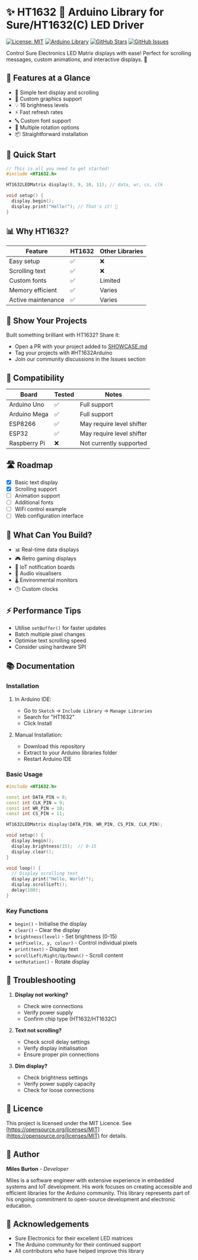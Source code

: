 # ✨ HT1632 🔆 Arduino Library for Sure/HT1632(C) LED Driver

[![License: MIT](https://img.shields.io/badge/License-MIT-yellow.svg)](https://opensource.org/licenses/MIT)
[![Arduino Library](https://img.shields.io/badge/Arduino-Library-blue.svg)](https://www.arduino.cc/reference/en/libraries/)
[![GitHub Stars](https://img.shields.io/github/stars/milesburton/HT1632.svg)](https://github.com/milesburton/HT1632/stargazers)
[![GitHub Issues](https://img.shields.io/github/issues/milesburton/HT1632.svg)](https://github.com/milesburton/HT1632/issues)

Control Sure Electronics LED Matrix displays with ease! Perfect for scrolling messages, custom animations, and interactive displays. 🚀

## 🎯 Features at a Glance

- 📝 Simple text display and scrolling
- 🎨 Custom graphics support
- 💡 16 brightness levels
- ⚡ Fast refresh rates
- 🔤 Custom font support
- 🔄 Multiple rotation options
- 📦 Straightforward installation

## 🚀 Quick Start

```cpp
// This is all you need to get started!
#include <HT1632.h>

HT1632LEDMatrix display(8, 9, 10, 11); // data, wr, cs, clk

void setup() {
  display.begin();
  display.print("Hello!"); // That's it! 🎉
}
```

## 📊 Why HT1632?

| Feature                | HT1632 | Other Libraries |
|-----------------------|--------|-----------------|
| Easy setup            | ✅     | ❌              |
| Scrolling text        | ✅     | ❌              |
| Custom fonts          | ✅     | Limited         |
| Memory efficient      | ✅     | Varies          |
| Active maintenance    | ✅     | Varies          |

## 🎨 Show Your Projects

Built something brilliant with HT1632? Share it:
- Open a PR with your project added to [SHOWCASE.md](SHOWCASE.md)
- Tag your projects with #HT1632Arduino
- Join our community discussions in the Issues section

## 🤝 Compatibility

| Board          | Tested | Notes |
|----------------|--------|-------|
| Arduino Uno    | ✅     | Full support |
| Arduino Mega   | ✅     | Full support |
| ESP8266       | ✅     | May require level shifter |
| ESP32         | ✅     | May require level shifter |
| Raspberry Pi   | ❌     | Not currently supported |

## 🛣️ Roadmap

- [x] Basic text display
- [x] Scrolling support
- [ ] Animation support
- [ ] Additional fonts
- [ ] WiFi control example
- [ ] Web configuration interface

## 🌟 What Can You Build?

- 📊 Real-time data displays
- 🎮 Retro gaming displays
- 📱 IoT notification boards
- 🎵 Audio visualisers
- 🌡️ Environmental monitors
- 🕒 Custom clocks

## ⚡ Performance Tips

- Utilise `setBuffer()` for faster updates
- Batch multiple pixel changes
- Optimise text scrolling speed
- Consider using hardware SPI

## 📚 Documentation

### Installation

1. In Arduino IDE: 
   - Go to `Sketch` -> `Include Library` -> `Manage Libraries`
   - Search for "HT1632"
   - Click Install

2. Manual Installation:
   - Download this repository
   - Extract to your Arduino libraries folder
   - Restart Arduino IDE

### Basic Usage

```cpp
#include <HT1632.h>

const int DATA_PIN = 8;
const int CLK_PIN = 9;
const int WR_PIN = 10;
const int CS_PIN = 11;

HT1632LEDMatrix display(DATA_PIN, WR_PIN, CS_PIN, CLK_PIN);

void setup() {
  display.begin();
  display.brightness(15);  // 0-15
  display.clear();
}

void loop() {
  // Display scrolling text
  display.print("Hello, World!");
  display.scrollLeft();
  delay(100);
}
```

### Key Functions

- `begin()` - Initialise the display
- `clear()` - Clear the display
- `brightness(level)` - Set brightness (0-15)
- `setPixel(x, y, colour)` - Control individual pixels
- `print(text)` - Display text
- `scrollLeft/Right/Up/Down()` - Scroll content
- `setRotation()` - Rotate display

## 🔧 Troubleshooting

1. **Display not working?**
   - Check wire connections
   - Verify power supply
   - Confirm chip type (HT1632/HT1632C)

2. **Text not scrolling?**
   - Check scroll delay settings
   - Verify display initialisation
   - Ensure proper pin connections

3. **Dim display?**
   - Check brightness settings
   - Verify power supply capacity
   - Check for loose connections

## 📜 Licence

This project is licensed under the MIT Licence. See [https://opensource.org/licenses/MIT](https://opensource.org/licenses/MIT) for details.

## 👤 Author

**Miles Burton** - *Developer*

Miles is a software engineer with extensive experience in embedded systems and IoT development. His work focuses on creating accessible and efficient libraries for the Arduino community. This library represents part of his ongoing commitment to open-source development and electronic education.

## 🙏 Acknowledgements

- Sure Electronics for their excellent LED matrices
- The Arduino community for their continued support
- All contributors who have helped improve this library
